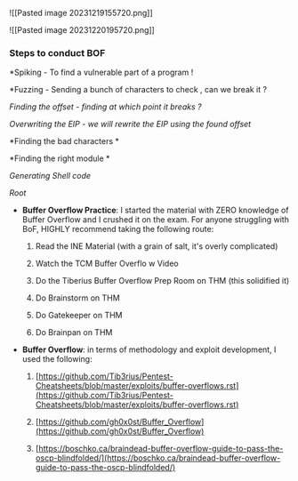 
![[Pasted image 20231219155720.png]]

![[Pasted image 20231220195720.png]]


### Steps to conduct BOF

*Spiking -  To find a vulnerable part of a program !

*Fuzzing - Sending a bunch of characters to check , can we break it ?

*Finding the offset - finding at which point it breaks ?*

*Overwriting the EIP - we will rewrite the EIP using the found offset*

*Finding the bad characters *

*Finding the right module *

*Generating Shell code*

*Root*

- **Buffer Overflow Practice**: I started the material with ZERO knowledge of Buffer Overflow and I crushed it on the exam. For anyone struggling with BoF, HIGHLY recommend taking the following route:
    
  1. Read the INE Material (with a grain of salt, it's overly complicated) 
        
    2. Watch the TCM Buffer Overflo  w Video
        
    3. Do the Tiberius Buffer Overflow Prep Room on THM (this solidified it)
        
    4. Do Brainstorm on THM
        
    5. Do Gatekeeper on THM  
        
    6. Do Brainpan on THM
        
- **Buffer Overflow**: in terms of methodology and exploit development, I used the following:
    
    1. [https://github.com/Tib3rius/Pentest-Cheatsheets/blob/master/exploits/buffer-overflows.rst](https://github.com/Tib3rius/Pentest-Cheatsheets/blob/master/exploits/buffer-overflows.rst)
        
    2. [https://github.com/gh0x0st/Buffer_Overflow](https://github.com/gh0x0st/Buffer_Overflow)
        
    3. [https://boschko.ca/braindead-buffer-overflow-guide-to-pass-the-oscp-blindfolded/](https://boschko.ca/braindead-buffer-overflow-guide-to-pass-the-oscp-blindfolded/)

